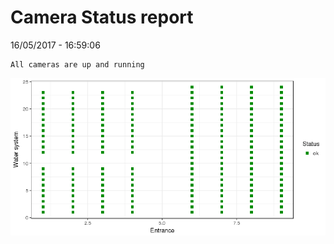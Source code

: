 Camera Status report
================
16/05/2017 - 16:59:06

    All cameras are up and running

![](camreport_files/figure-markdown_github/unnamed-chunk-2-1.png)
